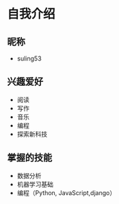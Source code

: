 # 自我介绍

## 昵称
- suling53

## 兴趣爱好
- 阅读
- 写作
- 音乐
- 编程
- 探索新科技

## 掌握的技能
- 数据分析
- 机器学习基础
- 编程（Python, JavaScript,django）
```

